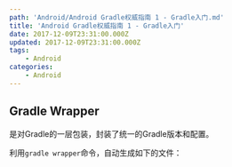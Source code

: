 ```yaml
---
path: 'Android/Android Gradle权威指南 1 - Gradle入门.md'
title: 'Android Gradle权威指南 1 - Gradle入门'
date: 2017-12-09T23:31:00.000Z
updated: 2017-12-09T23:31:00.000Z
tags:
    - Android
categories:
    - Android
---
```


<!--more-->

## Gradle Wrapper

是对Gradle的一层包装，封装了统一的Gradle版本和配置。

利用`gradle wrapper`命令，自动生成如下的文件：

```

```
